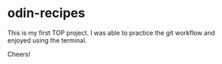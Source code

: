 # odin-recipes
This is my first TOP project. I was able to practice the git workflow
and enjoyed using the terminal.

Cheers!